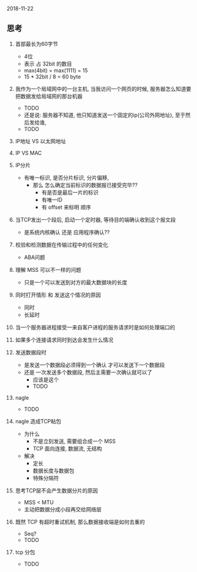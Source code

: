 2018-11-22

## 思考

1. 首部最长为60字节
    - 4位
    - 表示 占 32bit 的数目
    - max(4bit) = max(1111) = 15
    - 15 * 32bit / 8 = 60 byte
    
2. 我作为一个局域网中的一台主机, 当我访问一个网页的时候, 服务器怎么知道要把数据发给局域网的那台机器
    - TODO
    - 还是说: 服务器不知道, 他只知道发送一个固定的ip(公司外网地址), 至于然后发给谁, 
    - TODO

3. IP地址 VS 以太网地址

4. IP VS MAC

5. IP分片
    - 有唯一标识, 是否分片标识, 分片偏移, 
        - 那么 怎么确定当前标识的数据报已接受完毕??
            - 有是否是最后一片的标识
            - 有唯一ID
            - 有 offset 来标明 顺序
            
6. 当TCP发出一个段后, 启动一个定时器, 等待目的端确认收到这个报文段
    - 是系统内核确认 还是 应用程序确认??

7. 校验和检测数据在传输过程中的任何变化
    - ABA问题
    
1. 理解 MSS 可以不一样的问题
    - 只是一个可以发送到对方的最大数据块的长度
    
2. 同时打开情形 和 发送这个情况的原因
    - 同时
    - 长延时
    
2. 当一个服务器进程接受一来自客户进程的服务请求时是如何处理端口的
   
2. 如果多个连接请求同时到达会发生什么情况

3. 发送数据段时
    - 是发送一个数据段必须得到一个确认 才可以发送下一个数据段
    - 还是 一次发送多个数据段, 然后主需要一次确认就可以了
        - 应该是这个
        - TODO
        
4. nagle
    - TODO

5. nagle 造成TCP粘包
    - 为什么
        - 不是立刻发送, 需要组合成一个 MSS
        - TCP 面向连接, 数据流, 无结构
    - 解决
        - 定长
        - 数据长度与数据包
        - 特殊分隔符
    
2. 思考TCP层不会产生数据分片的原因
    - MSS < MTU
    - 主动把数据分成小段再交给网络层
    
3. 既然 TCP 有超时重试机制, 那么数据接收端是如何去重的
    - Seq?
    - TODO
    
1. tcp 分包
    - TODO

